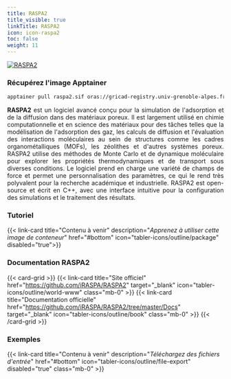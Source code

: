 ```yaml
---
title: RASPA2
title_visible: true
linkTitle: RASPA2
icon: icon-raspa2
toc: false
weight: 11
---
```


<a href="https://github.com/iRASPA/RASPA2" target="_blank" class="codes-pages-top-logo">
  <img alt="RASPA2" class="logo-raspa2"/>
</a>

### Récupérez l'image Apptainer

```bash
apptainer pull raspa2.sif oras://gricad-registry.univ-grenoble-alpes.fr/diamond/apptainer/apptainer-singularity-projects/raspa2.sif:latest
```

<div align="justify">

**RASPA2** est un logiciel avancé conçu pour la simulation de l'adsorption et de la diffusion dans des matériaux poreux. Il est largement utilisé en chimie computationnelle et en science des matériaux pour des tâches telles que la modélisation de l'adsorption des gaz, les calculs de diffusion et l'évaluation des interactions moléculaires au sein de structures comme les cadres organométalliques (MOFs), les zéolithes et d'autres systèmes poreux. RASPA2 utilise des méthodes de Monte Carlo et de dynamique moléculaire pour explorer les propriétés thermodynamiques et de transport sous diverses conditions. Le logiciel prend en charge une variété de champs de force et permet une personnalisation des paramètres, ce qui le rend très polyvalent pour la recherche académique et industrielle. RASPA2 est open-source et écrit en C++, avec une interface intuitive pour la configuration des simulations et le traitement des résultats.

</div>

<h3 class="mb-1">Tutoriel</h3>

{{< link-card title="Contenu à venir" description="<i>Apprenez à utiliser cette image de conteneur</i>" href="#bottom" icon="tabler-icons/outline/package" disabled="true">}}

<h3 class="mb-1 mt-3">Documentation RASPA2</h3>

{{< card-grid >}}
{{< link-card title="Site officiel" href="https://github.com/iRASPA/RASPA2" target="_blank" icon="tabler-icons/outline/world-www" class="mb-0" >}}
{{< link-card title="Documentation officielle" href="https://github.com/iRASPA/RASPA2/tree/master/Docs" target="_blank" icon="tabler-icons/outline/book" class="mb-0" >}}
{{< /card-grid >}}

<h3 class="mb-1 mt-3">Exemples</h3>

{{< link-card title="Contenu à venir" description="<i>Téléchargez des fichiers d'entrée</i>" href="#bottom" icon="tabler-icons/outline/file-export" disabled="true" class="mb-0" >}}
